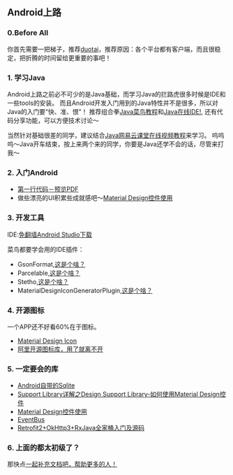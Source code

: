 ## Android上路

### 0.Before All
你首先需要一把梯子，推荐[duotai](duotaiu.org)，推荐原因：各个平台都有客户端，而且很稳定，把折腾的时间留给更重要的事吧！
### 1. 学习Java
   Android上路之前必不可少的是Java基础，而学习Java的拦路虎很多时候是IDE和一些tools的安装。
而且Android开发入门用到的Java特性并不是很多，所以对Java的入门要“快、准、恨”！
推荐组合拳[Java菜鸟教程](http://www.runoob.com/java/java-tutorial.html)和[Java在线IDE!](https://www.tutorialspoint.com/compile_java_online.php),
还有代码分享功能，可以方便技术讨论～

   当然针对基础很差的同学，建议结合[Java网易云课堂在线视频教程](http://study.163.com/course/introduction/648002.htm#/courseDetail)来学习。
呜呜呜～Java开车结束，按上来两个来的同学，你要是Java还学不会的话，尽管来打我～

### 2. 入门Android

- [第一行代码－预览PDF](http://www.linuxidc.com/Linux/2015-05/117920.htm)
- 做些漂亮的UI积累些成就感吧～[Material Design控件使用](https://www.aswifter.com/2015/06/24/Material-Design-Example-1/)


### 3. 开发工具

IDE:[免翻墙Android Studio下载](http://rj.baidu.com/soft/detail/27390.html?ald)

菜鸟都要学会用的IDE插件：
- GsonFormat,[这是个啥？](http://www.jianshu.com/p/b83ea5e32ee1)
- Parcelable,[这是个啥？](http://www.tuicool.com/articles/riiI7nN)
- Stetho,[这是个啥？](http://www.jianshu.com/p/03da9f91f41f)
- MaterialDesignIconGeneratorPlugin,[这是个啥？](http://www.cnblogs.com/androidsuperman/p/4222733.html)

### 4. 开源图标

一个APP还不好看60%在于图标。
- [Material Design Icon](https://design.google.com/icons/)
- [阿里开源图标库，用了就离不开](http://iconfont.cn/)

### 5. 一定要会的库

- [Android自带的Sqlite](http://www.jianshu.com/p/05146b0ee0c3)
- [Support Library详解之Design Support Library-如何使用Material Design控件](http://www.jianshu.com/p/05ece40f2a00)
- [Material Design控件使用](https://www.aswifter.com/2015/06/24/Material-Design-Example-1/)
- [EventBus](http://www.tuicool.com/articles/jUvyUjB)
- [Retrofit2+OkHttp3+RxJava全家桶入门及源码](http://blog.csdn.net/u012551350/article/details/51445357)

### 6. 上面的都太初级了？

那快点[一起补充文档吧，帮助更多的人！](mailto:tianyuan168326@outlook.com)

